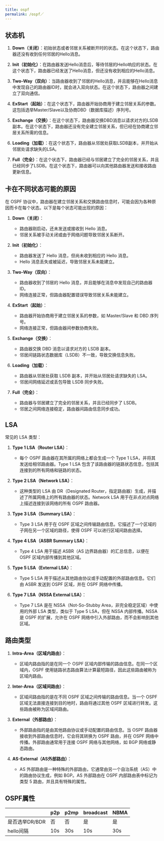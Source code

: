 ```yaml
---
title: ospf
permalink: /ospf／
---
```

## 状态机

1. **Down（关闭）**：初始状态或者邻居关系被断开时的状态。在这个状态下，路由器还没有收到任何邻居的Hello消息。

2. **Init（初始化）**：在路由器发送Hello消息后，等待邻居的Hello响应的状态。在这个状态下，路由器已经发送了Hello消息，但还没有收到相应的Hello消息。

3. **Two-Way（双向）**：当路由器收到了邻居的Hello消息，并且能够在Hello消息中发现自己的路由器ID时，就会进入双向状态。在这个状态下，路由器之间建立了双向通信。

4. **ExStart（起始）**：在这个状态下，路由器开始协商用于建立邻居关系的参数。这包括选举Master/Slave以及协商DBD（数据库描述）序列号。

5. **Exchange（交换）**：在这个状态下，路由器交换DBD消息以请求对方的LSDB副本。在这个状态下，路由器还没有完全建立邻居关系，但已经在协商建立邻居关系所需的信息。

6. **Loading（加载）**：在这个状态下，路由器从邻居处获取LSDB副本，并开始从邻居处请求缺失的LSA。

7. **Full（完全）**：在这个状态下，路由器已经与邻居建立了完全的邻居关系，并且已经同步了LSDB。在这个状态下，路由器可以向其他路由器发送和接收路由更新信息。

## 卡在不同状态可能的原因
在 OSPF 协议中，路由器在建立邻居关系和交换路由信息时，可能会因为各种原因而卡在每个状态。以下是每个状态可能出现的原因：

1. **Down（关闭）**：
   - 路由器刚启动，还未发送或接收到 Hello 消息。
   - 邻居关系被手动关闭或由于网络问题导致邻居关系断开。

2. **Init（初始化）**：
   - 路由器发送了 Hello 消息，但尚未收到相应的 Hello 消息。
   - Hello 消息丢失或被延迟，导致邻居关系未能建立。

3. **Two-Way（双向）**：
   - 路由器收到了邻居的 Hello 消息，并且能够在消息中发现自己的路由器ID。
   - 网络连接正常，但路由器配置错误导致邻居关系未能建立。

4. **ExStart（起始）**：
   - 路由器开始协商用于建立邻居关系的参数，如 Master/Slave 和 DBD 序列号。
   - 网络连接正常，但路由器间参数协商失败。

5. **Exchange（交换）**：
   - 路由器交换 DBD 消息以请求对方的 LSDB 副本。
   - 邻居间链路状态数据库（LSDB）不一致，导致交换信息失败。

6. **Loading（加载）**：
   - 路由器从邻居处获取 LSDB 副本，并开始从邻居处请求缺失的 LSA。
   - 邻居间网络延迟或丢包导致 LSDB 同步失败。

7. **Full（完全）**：
   - 路由器与邻居建立了完全的邻居关系，并且已经同步了 LSDB。
   - 邻居之间网络连接稳定，路由器间路由信息同步成功。

## LSA
常见的 LSA 类型：

1. **Type 1 LSA（Router LSA）**：
   - 每个 OSPF 路由器在其所属的网络上都会生成一个 Type 1 LSA，并将其发送给相邻路由器。Type 1 LSA 包含了该路由器的链路状态信息，包括其连接到的所有网络和链路的状态。

2. **Type 2 LSA（Network LSA）**：
   - 这种类型的 LSA 由 DR（Designated Router，指定路由器）生成，并描述了所属网络上的所有路由器的状态。Network LSA 用于在非点对点网络上描述连接到该网络的所有 OSPF 路由器。

3. **Type 3 LSA（Summary LSA）**：
   - Type 3 LSA 用于在 OSPF 区域之间传输路由信息。它描述了一个区域的子网在另一个区域的路径，使得 OSPF 可以进行区域间路由选择。

4. **Type 4 LSA（ASBR Summary LSA）**：
   - Type 4 LSA 用于描述 ASBR（AS 边界路由器）的汇总信息，以便在 OSPF 区域内部传播到其他区域。

5. **Type 5 LSA（External LSA）**：
   - Type 5 LSA 用于描述从其他路由协议或手动配置的外部路由信息。它们由 ASBR 发送到 OSPF 区域，并在 OSPF 网络中传播。

6. **Type 7 LSA（NSSA External LSA）**：
   - Type 7 LSA 是在 NSSA（Not-So-Stubby Area，非完全稳定区域）中使用的外部 LSA 类型，类似于 Type 5 LSA，但在 NSSA 内部传播。NSSA 是 OSPF 的扩展，允许在 OSPF 网络中引入外部路由，而不会影响到其他区域。

## 路由类型

1. **Intra-Area（区域内路由）**：
   - 区域内路由指的是在同一个 OSPF 区域内部传输的路由信息。在同一个区域内，OSPF 使用链路状态路由算法计算最短路径，因此这些路由被称为区域内路由。

2. **Inter-Area（区域间路由）**：
   - 区域间路由指的是在不同 OSPF 区域之间传输的路由信息。当一个 OSPF 区域无法直接连接到目的地时，路由将通过其他 OSPF 区域进行转发。这些路由被称为区域间路由。

3. **External（外部路由）**：
   - 外部路由指的是由其他路由协议或手动配置的路由信息。当 OSPF 路由器接收到外部路由信息时，它会将其转换为 OSPF 路由，并在 OSPF 网络中传播。外部路由通常用于连接 OSPF 网络与其他网络，如 BGP 网络或静态路由。

4. **AS-External（AS外部路由）**：
   - AS 外部路由是一种特殊的外部路由，它通常由另一个自治系统（AS）中的路由协议生成，例如 BGP。AS 外部路由在 OSPF 内部路由表中标记为类型 5 路由，并且具有特殊的属性。

## OSPF属性

|  | p2p | p2mp | broadcast | NBMA |
|-----|-----|-----|-----|-----|
| 是否选举DR/BDR | 否 | 否 | 是 | 是 |
| hello间隔 | 10s | 30s | 10s | 30s |
